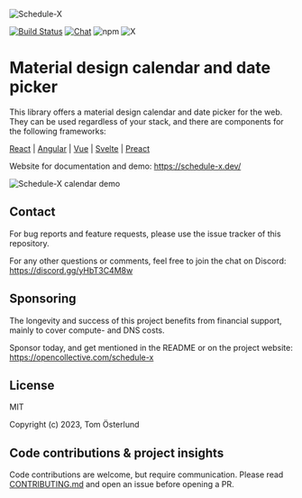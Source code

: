 ![Schedule-X](https://schedule-x.s3.eu-west-1.amazonaws.com/schedule-x-logo.png)

[![Build Status](https://github.com/schedule-x/schedule-x/actions/workflows/build-library.yml/badge.svg)](https://github.com/schedule-x/schedule-x/actions/workflows/build-library.yml)
[![Chat](https://img.shields.io/badge/chat-on%20discord-7289da.svg?sanitize=true)](https://discord.gg/yHbT3C4M8w)
![npm](https://img.shields.io/npm/dm/@schedule-x/calendar)
![X](https://img.shields.io/twitter/url?url=https://x.com/ScheduleX_&label=Follow%20on%20X)

# Material design calendar and date picker

This library offers a material design calendar and date picker for the web. They can be used regardless of your
stack, and there are components for the following frameworks:

[React](https://schedule-x.dev/docs/frameworks/react) | [Angular](https://schedule-x.dev/docs/frameworks/angular) | [Vue](https://schedule-x.dev/docs/frameworks/vue) | [Svelte](https://schedule-x.dev/docs/frameworks/svelte) | [Preact](https://schedule-x.dev/docs/frameworks/preact)

Website for documentation and demo: https://schedule-x.dev/

![Schedule-X calendar demo](https://schedule-x.s3.eu-west-1.amazonaws.com/schedule-x-demo-readme-480p-15fps.gif)

## Contact

For bug reports and feature requests, please use the issue tracker of this repository.

For any other questions or comments, feel free to join the chat on Discord: https://discord.gg/yHbT3C4M8w

## Sponsoring

The longevity and success of this project benefits from financial support, mainly to cover compute- and DNS costs.

Sponsor today, and get mentioned in the README or on the project website: https://opencollective.com/schedule-x

## License

MIT

Copyright (c) 2023, Tom Österlund

## Code contributions & project insights

Code contributions are welcome, but require communication. Please read [CONTRIBUTING.md](https://github.com/schedule-x/schedule-x/blob/main/.github/contributing.md) and open an issue before 
opening a PR.
